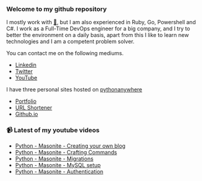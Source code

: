 ### Welcome to my github repository

I mostly work with [:snake:](https://www.python.org/), but I am also experienced in Ruby, Go, Powershell and C#. I work as a Full-Time DevOps engineer for a big company, and I try to better the environment on a daily basis, apart from this I like to learn new technologies and I am a competent problem solver.

You can contact me on the following mediums.
- [Linkedin](https://www.linkedin.com/in/r3ap3rpy)
- [Twitter](https://twitter.com/r3ap3rpy)
- [YouTube](https://www.youtube.com/channel/UC1qkMXH8d2I9DDAtBSeEHqg)

I have three personal sites hosted on [pythonanywhere](https://www.pythonanywhere.com/)
- [Portfolio](http://r3ap3rpy.pythonanywhere.com/)
- [URL Shortener](http://shortenpy.pythonanywhere.com/)
- [Github.io](https://r3ap3rpy.github.io/)

### :video_camera: Latest of my youtube videos
<!-- YOUTUBE:START -->
- [Python - Masonite - Creating your own blog](https://www.youtube.com/watch?v=Rk1XGAZCqfc)
- [Python - Masonite - Crafting Commands](https://www.youtube.com/watch?v=FJdzsfcymAM)
- [Python - Masonite - Migrations](https://www.youtube.com/watch?v=lezB-lHeLOc)
- [Python - Masonite - MySQL setup](https://www.youtube.com/watch?v=1fZkpLF5u34)
- [Python - Masonite - Authentication](https://www.youtube.com/watch?v=Q2eS7_HB1Tg)
<!-- YOUTUBE:END -->

